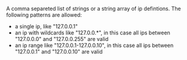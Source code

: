A comma separeted list of strings or a string array of ip defintions. The following patterns are allowed:
- a single ip, like "127.0.0.1"
- an ip with wildcards like "127.0.0.*", in this case all ips between "127.0.0.0" and "127.0.0.255" are valid
- an ip range like "127.0.0.1-127.0.0.10", in this case all ips between "127.0.0.1" and "127.0.0.10" are valid

